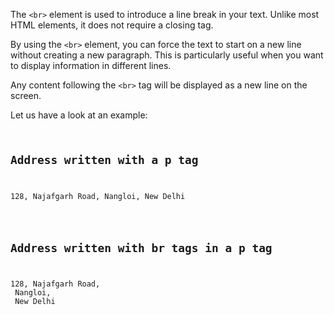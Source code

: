 The `<br>` element is used to
introduce a line break in your text.
Unlike most HTML elements, it does
not require a closing tag.

By using the `<br>` element,
you can force the text to start
on a new line without creating
a new paragraph.
This is particularly useful when
you want to display information
in different lines.

Any content following the `<br>`
tag will be displayed as a new line
on the screen.

Let us have a look at an example:
<codeblock language="html" type="lesson">
<code>
<h2>Address written with a p tag</h2>
<p>128, Najafgarh Road, Nangloi, New Delhi</p>

<h2>Address written with br tags in a p tag</h2>
<p>128, Najafgarh Road,<br> Nangloi, <br> New Delhi</p>
</code>
</codeblock>
